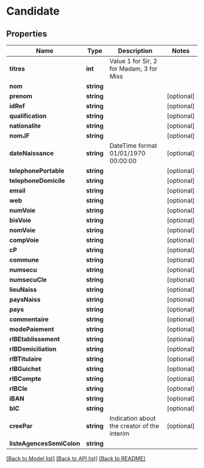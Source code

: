 # Candidate

## Properties
Name | Type | Description | Notes
------------ | ------------- | ------------- | -------------
**titres** | **int** | Value 1 for Sir, 2 for Madam, 3 for Miss | 
**nom** | **string** |  | 
**prenom** | **string** |  | [optional] 
**idRef** | **string** |  | [optional] 
**qualification** | **string** |  | [optional] 
**nationalite** | **string** |  | [optional] 
**nomJF** | **string** |  | [optional] 
**dateNaissance** | **string** | DateTime format 01/01/1970 00:00:00 | [optional] 
**telephonePortable** | **string** |  | [optional] 
**telephoneDomicile** | **string** |  | [optional] 
**email** | **string** |  | [optional] 
**web** | **string** |  | [optional] 
**numVoie** | **string** |  | [optional] 
**bisVoie** | **string** |  | [optional] 
**nomVoie** | **string** |  | [optional] 
**compVoie** | **string** |  | [optional] 
**cP** | **string** |  | [optional] 
**commune** | **string** |  | [optional] 
**numsecu** | **string** |  | [optional] 
**numsecuCle** | **string** |  | [optional] 
**lieuNaiss** | **string** |  | [optional] 
**paysNaiss** | **string** |  | [optional] 
**pays** | **string** |  | [optional] 
**commentaire** | **string** |  | [optional] 
**modePaiement** | **string** |  | [optional] 
**rIBEtablissement** | **string** |  | [optional] 
**rIBDomiciliation** | **string** |  | [optional] 
**rIBTitulaire** | **string** |  | [optional] 
**rIBGuichet** | **string** |  | [optional] 
**rIBCompte** | **string** |  | [optional] 
**rIBCle** | **string** |  | [optional] 
**iBAN** | **string** |  | [optional] 
**bIC** | **string** |  | [optional] 
**creePar** | **string** | Indication about the creator of the interim | [optional] 
**listeAgencesSemiColon** | **string** |  | 

[[Back to Model list]](../README.md#documentation-for-models) [[Back to API list]](../README.md#documentation-for-api-endpoints) [[Back to README]](../README.md)

